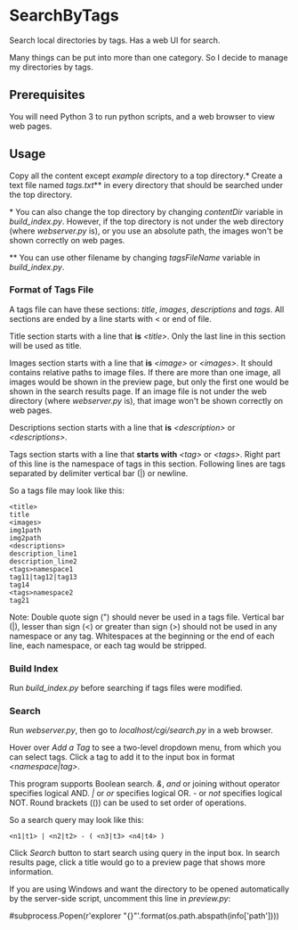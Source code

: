 # SearchByTags

Search local directories by tags. Has a web UI for search.

Many things can be put into more than one category. So I decide to manage my directories by tags.

## Prerequisites

You will need Python 3 to run python scripts, and a web browser to view web pages.

## Usage

Copy all the content except *example* directory to a top directory.\* Create a text file named *tags.txt*\*\* in every directory that should be searched under the top directory.

\* You can also change the top directory by changing *contentDir* variable in *build_index.py*. However, if the top directory is not under the web directory (where *webserver.py* is), or you use an absolute path, the images won't be shown correctly on web pages.

\*\* You can use other filename by changing *tagsFileName* variable in *build_index.py*.

### Format of Tags File

A tags file can have these sections: *title*, *images*, *descriptions* and *tags*. All sections are ended by a line starts with \< or end of file.

Title section starts with a line that **is** *\<title\>*. Only the last line in this section will be used as title.

Images section starts with a line that **is** *\<image\>* or *\<images\>*. It should contains relative paths to image files. If there are more than one image, all images would be shown in the preview page, but only the first one would be shown in the search results page. If an image file is not under the web directory (where *webserver.py* is), that image won't be shown correctly on web pages.

Descriptions section starts with a line that **is** *\<description\>* or *\<descriptions\>*.

Tags section starts with a line that **starts with** *\<tag\>* or *\<tags\>*. Right part of this line is the namespace of tags in this section. Following lines are tags separated by delimiter vertical bar (|) or newline.

So a tags file may look like this:

```
<title>
title
<images>
img1path
img2path
<descriptions>
description_line1
description_line2
<tags>namespace1
tag11|tag12|tag13
tag14
<tags>namespace2
tag21
```

Note: Double quote sign (") should never be used in a tags file. Vertical bar (|), lesser than sign (<) or greater than sign (>) should not be used in any namespace or any tag. Whitespaces at the beginning or the end of each line, each namespace, or each tag would be stripped.

### Build Index

Run *build_index.py* before searching if tags files were modified.

### Search

Run *webserver.py*, then go to *localhost/cgi/search.py* in a web browser.

Hover over *Add a Tag* to see a two-level dropdown menu, from which you can select tags. Click a tag to add it to the input box in format *\<namespace|tag\>*.

This program supports Boolean search. *&*, *and* or joining without operator specifies logical AND. *|* or *or* specifies logical OR. *-* or *not* specifies logical NOT. Round brackets (()) can be used to set order of operations.

So a search query may look like this:

```
<n1|t1> | <n2|t2> - ( <n3|t3> <n4|t4> )
```

Click *Search* button to start search using query in the input box. In search results page, click a title would go to a preview page that shows more information.

If you are using Windows and want the directory to be opened automatically by the server-side script, uncomment this line in *preview.py*:

\#subprocess.Popen(r'explorer "{}"'.format(os.path.abspath(info['path'])))
